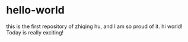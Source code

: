 # hello-world
this is the first repository of zhiqing hu, and I am so proud of it.
hi world! Today is really exciting!
